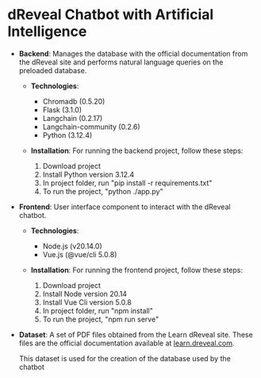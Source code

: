 # dReveal Chatbot with Artificial Intelligence

- **Backend**: Manages the database with the official documentation from the dReveal site and performs natural language queries on the preloaded database.  
  - **Technologies**:
    - Chromadb (0.5.20)
    - Flask (3.1.0)
    - Langchain (0.2.17)
    - Langchain-community (0.2.6)
    - Python (3.12.4)

  - **Installation**: For running the backend project, follow these steps:
    1. Download project
    2. Install Python version 3.12.4
    3. In project folder, run "pip install -r requirements.txt"
    4. To run the project, "python ./app.py"

- **Frontend**: User interface component to interact with the dReveal chatbot.
  - **Technologies**:
    - Node.js (v20.14.0)
    - Vue.js (@vue/cli 5.0.8)

  - **Installation**: For running the frontend project, follow these steps:
    1. Download project
    2. Install Node version 20.14
    3. Install Vue Cli version 5.0.8
    4. In project folder, run "npm install"
    5. To run the project, "npm run serve"

- **Dataset**: A set of PDF files obtained from the Learn dReveal site. These files are the official documentation available at [learn.dreveal.com](https://learn.dreveal.com/).

    This dataset is used for the creation of the database used by the chatbot

